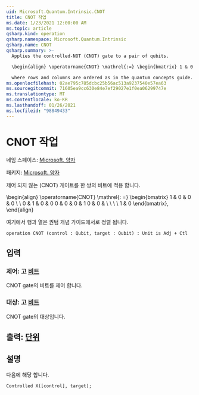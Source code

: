 ```yaml
---
uid: Microsoft.Quantum.Intrinsic.CNOT
title: CNOT 작업
ms.date: 1/23/2021 12:00:00 AM
ms.topic: article
qsharp.kind: operation
qsharp.namespace: Microsoft.Quantum.Intrinsic
qsharp.name: CNOT
qsharp.summary: >-
  Applies the controlled-NOT (CNOT) gate to a pair of qubits.

  \begin{align} \operatorname{CNOT} \mathrel{:=} \begin{bmatrix} 1 & 0 & 0 & 0 \\\\ 0 & 1 & 0 & 0 \\\\ 0 & 0 & 0 & 1 \\\\ 0 & 0 & 1 & 0 \end{bmatrix}, \end{align}

  where rows and columns are ordered as in the quantum concepts guide.
ms.openlocfilehash: 02ae795c785dcbc25b56ac513a9237540e57ea63
ms.sourcegitcommit: 71605ea9cc630e84e7ef29027e1f0ea06299747e
ms.translationtype: MT
ms.contentlocale: ko-KR
ms.lasthandoff: 01/26/2021
ms.locfileid: "98849433"
---
```

# <a name="cnot-operation"></a>CNOT 작업

네임 스페이스: [Microsoft. 양자](xref:Microsoft.Quantum.Intrinsic)

패키지: [Microsoft. 양자](https://nuget.org/packages/Microsoft.Quantum.QSharp.Core)


제어 되지 않는 (CNOT) 게이트를 한 쌍의 비트에 적용 합니다.

\begin{align} \operatorname{CNOT} \mathrel{: =} \begin{bmatrix} 1 & 0 & 0 & 0 \\ \\ 0 & 1 & 0 & 0 0 & 0 & 0 & 1 0 & 0 & \\ \\ \\ \\ 1 & 0 \end{bmatrix}, \end{align}

여기에서 행과 열은 퀀텀 개념 가이드에서로 정렬 됩니다.

```qsharp
operation CNOT (control : Qubit, target : Qubit) : Unit is Adj + Ctl
```


## <a name="input"></a>입력

### <a name="control--qubit"></a>제어: 고 [비트](xref:microsoft.quantum.lang-ref.qubit)

CNOT gate의 비트를 제어 합니다.


### <a name="target--qubit"></a>대상: 고 [비트](xref:microsoft.quantum.lang-ref.qubit)

CNOT gate의 대상입니다.



## <a name="output--unit"></a>출력: [단위](xref:microsoft.quantum.lang-ref.unit)



## <a name="remarks"></a>설명

다음에 해당 합니다.

```qsharp
Controlled X([control], target);
```